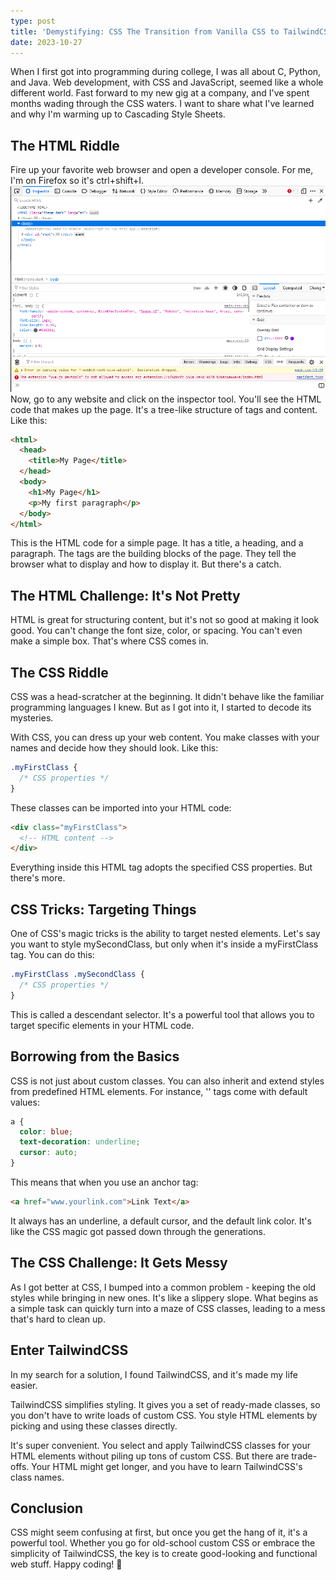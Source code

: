 ```yaml
---
type: post
title: 'Demystifying: CSS The Transition from Vanilla CSS to TailwindCSS'
date: 2023-10-27
---
```


When I first got into programming during college, I was all about C, Python, and Java. Web development, with CSS and JavaScript, seemed like a whole different world. Fast forward to my new gig at a company, and I've spent months wading through the CSS waters. I want to share what I've learned and why I'm warming up to Cascading Style Sheets.

## The HTML Riddle

Fire up your favorite web browser and open a developer console. For me, I'm on Firefox so it's ctrl+shift+I.
![Alt text](./image-1.png)
Now, go to any website and click on the inspector tool. You'll see the HTML code that makes up the page. It's a tree-like structure of tags and content. 
Like this:  

```html
<html>
  <head>
    <title>My Page</title>
  </head>
  <body>
    <h1>My Page</h1>
    <p>My first paragraph</p>
  </body>
</html>
```

This is the HTML code for a simple page. It has a title, a heading, and a paragraph. The tags are the building blocks of the page. They tell the browser what to display and how to display it. But there's a catch.

## The HTML Challenge: It's Not Pretty

HTML is great for structuring content, but it's not so good at making it look good. You can't change the font size, color, or spacing. You can't even make a simple box. That's where CSS comes in.

## The CSS Riddle

CSS was a head-scratcher at the beginning. It didn't behave like the familiar programming languages I knew. But as I got into it, I started to decode its mysteries.

With CSS, you can dress up your web content. You make classes with your names and decide how they should look. Like this:

```css
.myFirstClass {
  /* CSS properties */
}
```

These classes can be imported into your HTML code:

```html
<div class="myFirstClass">
  <!-- HTML content -->
</div>

```
Everything inside this HTML tag adopts the specified CSS properties. But there's more.

## CSS Tricks: Targeting Things

One of CSS's magic tricks is the ability to target nested elements. Let's say you want to style mySecondClass, but only when it's inside a myFirstClass tag. You can do this:

```css
.myFirstClass .mySecondClass {
  /* CSS properties */
}
```

This is called a descendant selector. It's a powerful tool that allows you to target specific elements in your HTML code.

## Borrowing from the Basics
CSS is not just about custom classes. You can also inherit and extend styles from predefined HTML elements. For instance, '<a>' tags come with default values:

```css
a {
  color: blue;
  text-decoration: underline;
  cursor: auto;
}
```

This means that when you use an anchor tag:

```html
<a href="www.yourlink.com">Link Text</a>
```

It always has an underline, a default cursor, and the default link color. It's like the CSS magic got passed down through the generations.

## The CSS Challenge: It Gets Messy

As I got better at CSS, I bumped into a common problem - keeping the old styles while bringing in new ones. It's like a slippery slope. What begins as a simple task can quickly turn into a maze of CSS classes, leading to a mess that's hard to clean up.

## Enter TailwindCSS

In my search for a solution, I found TailwindCSS, and it's made my life easier.

TailwindCSS simplifies styling. It gives you a set of ready-made classes, so you don't have to write loads of custom CSS. You style HTML elements by picking and using these classes directly.

It's super convenient. You select and apply TailwindCSS classes for your HTML elements without piling up tons of custom CSS. But there are trade-offs. Your HTML might get longer, and you have to learn TailwindCSS's class names.

## Conclusion

CSS might seem confusing at first, but once you get the hang of it, it's a powerful tool. Whether you go for old-school custom CSS or embrace the simplicity of TailwindCSS, the key is to create good-looking and functional web stuff. Happy coding! 🚀